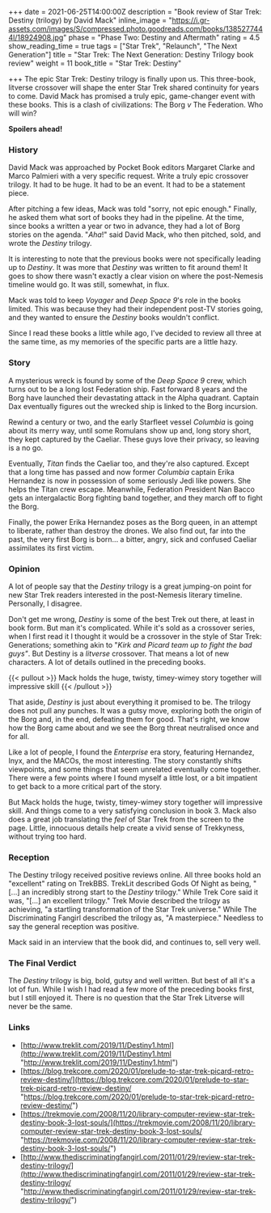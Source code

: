 +++
date = 2021-06-25T14:00:00Z
description = "Book review of Star Trek: Destiny (trilogy) by David Mack"
inline_image = "https://i.gr-assets.com/images/S/compressed.photo.goodreads.com/books/1385277444l/18924908.jpg"
phase = "Phase Two: Destiny and Aftermath"
rating = 4.5
show_reading_time = true
tags = ["Star Trek", "Relaunch", "The Next Generation"]
title = "Star Trek: The Next Generation: Destiny Trilogy book review"
weight = 11
book_title = "Star Trek: Destiny"

+++
The epic Star Trek: Destiny trilogy is finally upon us. This three-book, litverse crossover will shape the enter Star Trek shared continuity for years to come. David Mack has promised a truly epic, game-changer event with these books. This is a clash of civilizations: The Borg _v_ The Federation. Who will win?

**Spoilers ahead!**

<!--more-->

### History

David Mack was approached by Pocket Book editors Margaret Clarke and Marco Palmieri with a very specific request. Write a truly epic crossover trilogy. It had to be huge. It had to be an event. It had to be a statement piece.

After pitching a few ideas, Mack was told "sorry, not epic enough." Finally, he asked them what sort of books they had in the pipeline. At the time, since books a written a year or two in advance, they had a lot of Borg stories on the agenda. "_Aha_!" said David Mack, who then pitched, sold, and wrote the _Destiny_ trilogy.

It is interesting to note that the previous books were not specifically leading up to _Destiny_. It was more that _Destiny_ was written to fit around them! It goes to show there wasn't exactly a clear vision on where the post-Nemesis timeline would go. It was still, somewhat, in flux.

Mack was told to keep _Voyager_ and _Deep Space 9_'s role in the books limited. This was because they had their independent post-TV stories going, and they wanted to ensure the _Destiny_ books wouldn't conflict.

Since I read these books a little while ago, I've decided to review all three at the same time, as my memories of the specific parts are a little hazy.

### Story

A mysterious wreck is found by some of the _Deep Space 9_ crew, which turns out to be a long lost Federation ship. Fast forward 8 years and the Borg have launched their devastating attack in the Alpha quadrant. Captain Dax eventually figures out the wrecked ship is linked to the Borg incursion.

Rewind a century or two, and the early Starfleet vessel _Columbia_ is going about its merry way, until some Romulans show up and, long story short, they kept captured by the Caeliar. These guys love their privacy, so leaving is a no go.

Eventually, _Titan_ finds the Caeliar too, and they're also captured. Except that a long time has passed and now former _Columbia_ captain Erika Hernandez is now in possession of some seriously Jedi like powers. She helps the Titan crew escape. Meanwhile, Federation President Nan Bacco gets an intergalactic Borg fighting band together, and they march off to fight the Borg.

Finally, the power Erika Hernandez poses as the Borg queen, in an attempt to liberate, rather than destroy the drones. We also find out, far into the past, the very first Borg is born... a bitter, angry, sick and confused Caeliar assimilates its first victim.

### Opinion

A lot of people say that the _Destiny_ trilogy is a great jumping-on point for new Star Trek readers interested in the post-Nemesis literary timeline. Personally, I disagree.

Don't get me wrong, _Destiny_ is some of the best Trek out there, at least in book form. But man it's complicated. While it's sold as a crossover series, when I first read it I thought it would be a crossover in the style of Star Trek: Generations; something akin to "_Kirk and Picard team up to fight the bad guys"_. But Destiny is a _litverse_ crossover. That means a lot of new characters. A lot of details outlined in the preceding books.

{{< pullout >}}
Mack holds the huge, twisty, timey-wimey story together will impressive skill
{{< /pullout >}}

That aside, _Destiny_ is just about everything it promised to be. The trilogy does not pull any punches. It was a gutsy move, exploring both the origin of the Borg and, in the end, defeating them for good. That's right, we know how the Borg came about and we see the Borg threat neutralised once and for all.

Like a lot of people, I found the _Enterprise_ era story, featuring Hernandez, Inyx, and the MACOs, the most interesting. The story constantly shifts viewpoints, and some things that seem unrelated eventually come together. There were a few points where I found myself a little lost, or a bit impatient to get back to a more critical part of the story.

But Mack holds the huge, twisty, timey-wimey story together will impressive skill. And things come to a very satisfying conclusion in book 3. Mack also does a great job translating the _feel_ of Star Trek from the screen to the page. Little, innocuous details help create a vivid sense of Trekkyness, without trying too hard.

### Reception

The Destiny trilogy received positive reviews online. All three books hold an "excellent" rating on TrekBBS. TrekLit described Gods Of Night as being, "\[...\] an incredibly strong start to the _Destiny_ trilogy." While Trek Core said it was, "\[...\] an excellent trilogy." Trek Movie described the trilogy as achieving, "a startling transformation of the Star Trek universe." While The Discriminating Fangirl described the trilogy as, "A masterpiece." Needless to say the general reception was positive.

Mack said in an interview that the book did, and continues to, sell very well.

### The Final Verdict

The _Destiny_ trilogy is big, bold, gutsy and well written. But best of all it's a lot of fun. While I wish I had read a few more of the preceding books first, but I still enjoyed it. There is no question that the Star Trek Litverse will never be the same.

### Links

* [http://www.treklit.com/2019/11/Destiny1.html](http://www.treklit.com/2019/11/Destiny1.html "http://www.treklit.com/2019/11/Destiny1.html")
* [https://blog.trekcore.com/2020/01/prelude-to-star-trek-picard-retro-review-destiny/](https://blog.trekcore.com/2020/01/prelude-to-star-trek-picard-retro-review-destiny/ "https://blog.trekcore.com/2020/01/prelude-to-star-trek-picard-retro-review-destiny/")
* [https://trekmovie.com/2008/11/20/library-computer-review-star-trek-destiny-book-3-lost-souls/](https://trekmovie.com/2008/11/20/library-computer-review-star-trek-destiny-book-3-lost-souls/ "https://trekmovie.com/2008/11/20/library-computer-review-star-trek-destiny-book-3-lost-souls/")
* [http://www.thediscriminatingfangirl.com/2011/01/29/review-star-trek-destiny-trilogy/](http://www.thediscriminatingfangirl.com/2011/01/29/review-star-trek-destiny-trilogy/ "http://www.thediscriminatingfangirl.com/2011/01/29/review-star-trek-destiny-trilogy/")